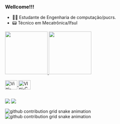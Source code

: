 ### Wellcome!!!

- 👨‍💻 Estudante de Engenharia de computação/pucrs.
- 📟 Técnico em Mecatrônica/Ifsul

<div>
  <a href="https://github.com/ViniRsilva">
  <img height="140em" src="https://github-readme-stats.vercel.app/api?username=ViniRsilva&theme=nightowl&show_icons=true&count_private=true"/>
  <img height="140em" src="https://github-readme-stats.vercel.app/api/top-langs/?username=ViniRsilva&theme=nightowl&layout=compact"/>
  
</div>
<div style="display: inline_block"><br>
  <img align="center" alt="Vini-C++" height="30" width="40" src="https://cdn.jsdelivr.net/gh/devicons/devicon/icons/cplusplus/cplusplus-original.svg">
  <img align="center" alt="VIni-C" height="30" width="40" src="https://cdn.jsdelivr.net/gh/devicons/devicon/icons/c/c-original.svg">
</div>

##

<div>
  <a href = "mailto:vinicius14082004@gmail.com"><img src="https://img.shields.io/badge/-Gmail-%23333?style=for-the-badge&logo=gmail&logoColor=white" target="_blank"></a>
  <a href="www.linkedin.com/in/vinícius-rodrigues-da-silva-b449b224a" target="_blank"><img src="https://img.shields.io/badge/-LinkedIn-%230077B5?style=for-the-badge&logo=linkedin&logoColor=white" target="_blank"></a> 
  
  ![github contribution grid snake animation](https://raw.githubusercontent.com/ViniRsilva/ViniRsilva/output/github-contribution-grid-snake-dark.svg#gh-dark-mode-only)![github contribution grid snake animation](https://raw.githubusercontent.com/ViniRsilva/ViniRsilva/output/github-contribution-grid-snake.svg#gh-light-mode-only)
</div>
